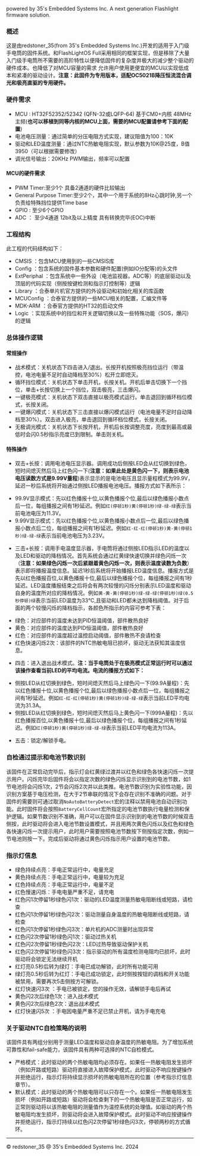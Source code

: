 powered by 35's Embedded Systems Inc. A next generation Flashlight firmware solution.                                                                                                                        

### 概述

这是由redstoner_35(from 35's Embedded Systems Inc.)开发的适用于入门级手电筒的固件系统。和FlashLightOS Full采用相同的框架实现，但是移除了大量入门级手电筒所不需要的高阶特性以便降低固件的复杂度并极大的减少整个驱动的硬件成本。也降低了对MCU容量的需求
允许用户使用更便宜的MCU以实现低成本和紧凑的驱动设计。**注意：此固件为专用版本，适配OC5021B降压恒流混合调光和极亮直驱的专用硬件。**

### 硬件需求

+ MCU : HT32F52352/52342 (QFN-32或LQFP-64) 基于CM0+内核 48MHz主频(**也可以移植到同等内核的MCU上面，需要的MCU配置请参考下面的配置**)
+ 电池电压测量：通过简单的分压电阻方式实现，建议阻值为100：10K
+ 驱动和LED温度测量：通过NTC热敏电阻实现，默认参数为10K@25度，B值3950（可以根据需要修改）
+ 调光信号输出：20KHz PWM输出，频率可以配置

#### MCU的硬件需求

+ PWM Timer:至少1个 具备2通道的硬件比较输出
+ General Purpose Timer:至少2个，其中一个用于系统的8Hz心跳时钟,另一个负责给特殊挡位提供Time base
+ GPIO : 至少6个GPIO
+ ADC ： 至少4通道 12bit及以上精度 具有转换完毕(EOC)中断

### 工程结构

此工程的代码结构如下：

+ CMSIS ：包含MCU使用到的一些CMSIS库
+ Config ：包含系统的固件基本参数和硬件配置(例如IO分配等)的头文件
+ ExtPeriphal ：包含系统中一些外设（电池监视器，ADC等）的底层驱动以及顶层的代码实现（侧按按键检测和指示灯控制等）逻辑
+ Library ：合泰单片机官方提供的外设驱动和初始化相关的库函数
+ MCUConfig ：合泰官方提供的一些MCU相关的配置，汇编文件等
+ MDK-ARM ：合泰官方提供的HT32的启动文件
+ Logic ：实现系统中的挡位和开关逻辑切换以及一些特殊功能（SOS，爆闪）的逻辑

### 总体操作逻辑

#### 常规操作

+ 战术模式：关机状态下四击进入/退出。长按开机按照极亮挡位运行（带温控，电池电量不足时自动降档至30%）松开立即熄灭。
+ 循环挡位模式：关机状态下单击开机，长按关机。开机后单击切换下一个挡位，单击+长按切换上一个挡位，双击极亮，三击爆闪。
+ 一键极亮模式：关机状态下双击直接以极亮模式运行。单击退回到循环档位模式，长按关闭。
+ 一键爆闪模式：关机状态下三击直接以爆闪模式运行（电池电量不足时自动降档至30%）。双击进入极亮，单击退回到循环档位模式，长按关闭。
+ 无极调光模式：关机状态下长按开机，开机后长按调整亮度，亮度到最高或最低时会闪0.5秒指示亮度已到限制。单击则关机。

#### 特殊操作

+ 双击+长按：调用电池电压显示器。调用成功后侧按LED会从红切换到绿色，短时间熄灭然后马上红色闪一下(**注意：如果此处是黄色闪一下，则表示电池电压读数方式是9.99V量程**)表示显示的是电池电压且显示量程模式为99.9V，延迟一秒后系统将开始通过侧按LED播报电池电压。播报方式如下表所示：
 - 99.9V显示模式：先以红色播报十位,以黄色播报个位,最后以绿色播报小数点后一位，每组播报之间有1秒延迟。例如`红(停顿1秒)黄(停顿1秒)绿-绿-绿`表示当前电池电压为11.3V。
 - 9.99V显示模式：先以红色播报个位,以黄色播报小数点后一位,最后以绿色播报小数点后二位，每组播报之间有1秒延迟。例如`红-红-红(停顿1秒)黄-黄(停顿1秒)绿-绿-绿`表示当前电池电压为3.23V。
+ 三击+长按：调用手电温度显示器，手电筒将通过侧按LED指示LED的温度以及LED和驱动的降档情况。首先系统会通过红黄绿快速切换并绿色闪烁一次（**注意：如果绿色闪烁一次后紧跟着黄色闪烁一次，则表示温度读数为负数**）表示即将播报温度信息。延迟1秒后系统将开始播报LED温度信息。播报方式是先以红色播报百位,以黄色播报十位,最后以绿色播报个位，每组播报之间有1秒延迟。LED温度播报结束之后将会有两次较慢的闪烁分别表示LED温度和驱动自身的温度所对应的降档情况。例如`黄-黄-黄(停顿1秒)绿-绿-绿(停顿1秒)绿(0.5秒停顿)绿`表示当前LED温度为33℃,且驱动和LED都未达到降档阈值。对于后面的两个较慢闪烁的降档指示，各颜色所指示的内容可参考下表：
 - 绿色：对应部件的温度未达到PID恒温阈值，部件散热良好
 - 黄色：对应部件的温度达到PID恒温阈值，部件散热良好
 - 红色：对应部件的温度超过温控启动阈值，部件散热不良请检查
 - 红色快速闪烁2次：该部件的NTC热敏电阻已损坏，驱动无法获知其温度信息。
+ 四击：进入退出战术模式。**注：当手电筒处于在极亮模式正常运行时可以通过该操作查看当前LED的平均电流。电流的播报方式如下：**
 - 侧按LED从红切换到绿色，短时间熄灭然后马上绿色闪一下(99.9A量程)：先以红色播报十位,以黄色播报个位,最后以绿色播报小数点后一位，每组播报之间有1秒延迟。例如`红-红-红(停顿1秒)黄(停顿1秒)绿-绿-绿`表示当前LED平均电流为31.3A。
 - 侧按LED从红切换到绿色，短时间熄灭然后马上黄色闪一下(999A量程)：先以红色播报百位,以黄色播报十位,最后以绿色播报个位，每组播报之间有1秒延迟。例如`红(停顿1秒)黄(停顿1秒)绿-绿-绿`表示当前LED平均电流为113A。
+ 五击：锁定/解锁手电。

### 自检通过提示和电池节数识别

该固件在正常启动完毕后，指示灯会红黄绿过渡并以红色和绿色各快速闪烁一次提示用户。闪烁完毕后固件将会以指定次数的绿色闪烁显示识别到的电池节数，如1节电池将会闪烁1次，2节会闪烁2次并以此类推。电池节数识别为实验性功能，因识别方案基于电压检测，在大于2节串联的情况下会存在识别不准确的问题。对于固件的需要则可通过取消`NoAutoBatteryDetect`宏的注释以禁用电池自动识别功能。此时固件将会按照`BatteryCellCount`宏所指定的电池节数执行电量检测和保护逻辑。如果节数识别不准确，用户可以在固件显示识别到的电池节数的时候双击侧按，此时驱动将会进入电池节数设置模式，并且用两次黄色闪烁以及红色和绿色各快速闪烁一次提示用户，此时用户需要按照电池节数按下侧按指定次数，例如一节电池则按一下。完成后驱动将通过黄色闪烁指示用户设置的电池节数。

### 指示灯信息

+ 绿色持续点亮：手电正常运行中，电量充足
+ 黄色持续点亮：手电正常运行中，电量较为充足
+ 红色持续点亮：手电正常运行中，电量不足
+ 红色慢速闪烁：手电电量严重不足，请充电
+ 红色闪1次停留1秒绿色闪1次：驱动的LED温度测量热敏电阻断线或短路，请检查
+ 红色闪1次停留1秒绿色闪2次：驱动测量自身温度的热敏电阻断线或短路，请检查
+ 红色闪1次停留1秒绿色闪3次：单片机的ADC测量时出现异常
+ 红色闪2次停留1秒绿色闪1次：驱动过热关机
+ 红色闪2次停留1秒绿色闪2次：LED过热导致驱动保护关机
+ 红色闪2次停留1秒绿色闪3次：指示驱动的所有温度检测电阻均已损坏，此时驱动将会锁定无法继续开机
+ 红灯亮0.5秒后转为绿灯：手电已成功解锁，此时所有功能可用
+ 绿灯亮0.5秒后转为红灯：手电已成功锁定，此时侧按按钮的调档和开关功能被禁用，需要再次5击侧按方可解锁。
+ 红灯快速闪3次 ：手电已被锁定，您的操作无效，请解锁手电后再试
+ 黄色闪2次后绿色1次：进入战术模式
+ 黄色闪2次后绿色2次：退出战术模式
+ 红灯快速闪5次 ：手电因电量严重不足已禁止开机，请为手电充电

### 关于驱动NTC自检策略的说明

该固件具有两组分别用于测量LED温度和驱动自身温度的热敏电阻。为了增加系统可靠性和fail-safe能力，该固件具有两种可选择的NTC自检模式。

+ 严格模式：此时驱动的两个热敏电阻均必须存在。如果任一热敏电阻发生损坏（例如开路或短路）驱动将直接进入故障保护模式，此时驱动不响应按键操作并拒绝运行，指示灯将持续显示损坏的热敏电阻所在的位置（参考指示灯信息章节）。
+ 默认模式：此时驱动的两个热敏电阻可以只存在一个。如果任一热敏电阻发生损坏（例如开路或短路）驱动将会检查剩下的一个热敏电阻是否正常运行，如正常则驱动将以该热敏电阻的测量值作为温控系统的处理值。如驱动的两个热敏电阻均发生损坏，则驱动将会进入故障保护模式。此时驱动不响应按键操作并拒绝运行，指示灯持续以红色闪2次停留1秒绿色闪3次，停顿两秒的方式循环。

----------------------------------------------------------------------------------------------------------------------------------
© redstoner_35 @ 35's Embedded Systems Inc.  2024